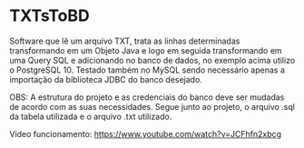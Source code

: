 # TXTsToBD

Software que lê um arquivo TXT, trata as linhas determinadas transformando em um Objeto Java e logo em seguida transformando 
em uma Query SQL e adicionando no banco de dados, no exemplo acima utilizo o PostgreSQL 10. Testado também no MySQL sendo necessário apenas a importação da biblioteca JDBC do banco desejado.

OBS: A estrutura do projeto e as credenciais do banco deve ser mudadas de acordo com as suas necessidades.
Segue junto ao projeto, o arquivo .sql da tabela utilizada e o arquivo .txt utilizado.

Video funcionamento: https://www.youtube.com/watch?v=JCFhfn2xbcg
